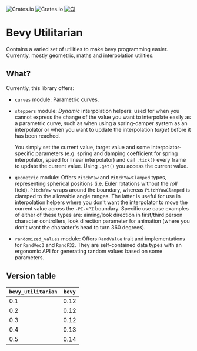 ![Crates.io](https://img.shields.io/crates/v/bevy_utilitarian) ![Crates.io](https://img.shields.io/crates/d/bevy_utilitarian)
[![CI](https://github.com/mbrea-c/bevy_utilitarian/actions/workflows/ci.yaml/badge.svg)](https://github.com/mbrea-c/bevy_utilitarian/actions/workflows/ci.yaml)

# Bevy Utilitarian

Contains a varied set of utilities to make bevy programming easier. Currently,
mostly geometric, maths and interpolation utilities.

## What?

Currently, this library offers:

- `curves` module: Parametric curves.
- `steppers` module: _Dynamic_ interpolation helpers: used for when you cannot
  express the change of the value you want to interpolate easily as a parametric
  curve, such as when using a spring-damper system as an interpolator or when
  you want to update the interpolation _target_ before it has been reached.

  You simply set the current value, target value and some interpolator-specific
  parameters (e.g. spring and damping coefficient for spring interpolator, speed
  for linear interpolator) and call `.tick()` every frame to update the current
  value. Using `.get()` you access the current value.

- `geometric` module: Offers `PitchYaw` and `PitchYawClamped` types,
  representing spherical positions (i.e. Euler rotations without the _roll_
  field). `PitchYaw` wraps around the boundary, whereas `PitchYawClamped` is
  clamped to the allowable angle ranges. The latter is useful for use in
  interpolation helpers where you don't want the interpolator to move the
  current value across the `-PI->PI` boundary. Specific use case examples of
  either of these types are:
  aiming/look direction in first/third person character controllers, look
  direction parameter for animation (where you don't want the character's head to
  turn 360 degrees).

- `randomized_values` module: Offers `RandValue` trait and implementations for
  `RandVec3` and `RandF32`. They are self-contained data types with an ergonomic
  API for generating random values based on some parameters.

## Version table

| `bevy_utilitarian` | `bevy` |
| ------------------ | ------ |
| 0.1                | 0.12   |
| 0.2                | 0.12   |
| 0.3                | 0.12   |
| 0.4                | 0.13   |
| 0.5                | 0.14   |
